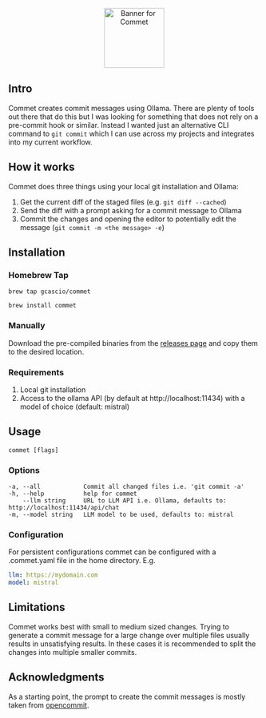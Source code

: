 <p align="center">
  <picture>
    <img src="https://github.com/gcascio/commet/assets/35739042/289afcf0-4e83-47b4-bb89-c3d0753dd881"  height="120" alt="Banner for Commet">
  </picture>
</p>

## Intro

Commet creates commit messages using Ollama. There are plenty of tools out there that do this but I was looking for something that does not rely on a pre-commit hook or similar. Instead I wanted just an alternative CLI command to `git commit` which I can use across my projects and integrates into my current workflow.

## How it works

Commet does three things using your local git installation and Ollama:

1. Get the current diff of the staged files (e.g. `git diff --cached`)
2. Send the diff with a prompt asking for a commit message to Ollama
3. Commit the changes and opening the editor to potentially edit the message (`git commit -m <the message> -e`)

## Installation

### Homebrew Tap

`brew tap gcascio/commet`

`brew install commet`

### Manually

Download the pre-compiled binaries from the [releases page](https://github.com/gcascio/commet/releases) and copy them to the desired location.

### Requirements

1. Local git installation
2. Access to the ollama API (by default at http://localhost:11434) with a model of choice (default: mistral)

## Usage

`commet [flags]`

### Options

```
-a, --all            Commit all changed files i.e. 'git commit -a'
-h, --help           help for commet
    --llm string     URL to LLM API i.e. Ollama, defaults to: http://localhost:11434/api/chat
-m, --model string   LLM model to be used, defaults to: mistral
```

### Configuration

For persistent configurations commet can be configured with a .commet.yaml file in the home directory. E.g.

```yaml
llm: https://mydomain.com
model: mistral
```

## Limitations

Commet works best with small to medium sized changes. Trying to generate a commit message for a large change over multiple files usually results in unsatisfying results. In these cases it is recommended to split the changes into multiple smaller commits.

## Acknowledgments

As a starting point, the prompt to create the commit messages is mostly taken from [opencommit](https://github.com/di-sukharev/opencommit).
